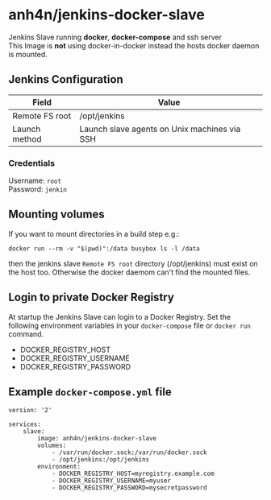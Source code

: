 # anh4n/jenkins-docker-slave

Jenkins Slave running **docker**, **docker-compose** and ssh server  
This Image is **not** using docker-in-docker instead the hosts docker daemon is mounted.

## Jenkins Configuration

Field          | Value
-------------- | ------------
Remote FS root | /opt/jenkins
Launch method  | Launch slave agents on Unix machines via SSH

### Credentials

Username: `root`  
Password: `jenkin`

## Mounting volumes

If you want to mount directories in a build step e.g.:

    docker run --rm -v "$(pwd)":/data busybox ls -l /data

then the jenkins slave `Remote FS root` directory (/opt/jenkins) must exist on the host too. Otherwise the docker daemom can't find the mounted files.

## Login to private Docker Registry

At startup the Jenkins Slave can login to a Docker Registry.
Set the following environment variables in your `docker-compose` file or `docker run` command.

- DOCKER_REGISTRY_HOST
- DOCKER_REGISTRY_USERNAME
- DOCKER_REGISTRY_PASSWORD

## Example `docker-compose.yml` file

    version: '2'

    services:
        slave:
            image: anh4n/jenkins-docker-slave
            volumes:
                - /var/run/docker.sock:/var/run/docker.sock
                - /opt/jenkins:/opt/jenkins
            environment:
                - DOCKER_REGISTRY_HOST=myregistry.example.com
                - DOCKER_REGISTRY_USERNAME=myuser
                - DOCKER_REGISTRY_PASSWORD=mysecretpassword